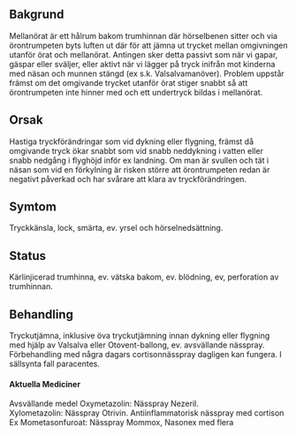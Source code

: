 ## Bakgrund

Mellanörat är ett hålrum bakom trumhinnan där hörselbenen sitter och via örontrumpeten byts luften ut där för att jämna ut trycket mellan omgivningen utanför örat och mellanörat. Antingen sker detta passivt som när vi gapar, gäspar eller sväljer, eller aktivt när vi lägger på tryck inifrån mot kinderna med näsan och munnen stängd (ex s.k. Valsalvamanöver). Problem uppstår främst om det omgivande trycket utanför örat stiger snabbt så att örontrumpeten inte hinner med och ett undertryck bildas i mellanörat.

## Orsak

Hastiga tryckförändringar som vid dykning eller flygning, främst då omgivande tryck ökar snabbt som vid snabb neddykning i vatten eller snabb nedgång i flyghöjd inför ex landning. Om man är svullen och tät i näsan som vid en förkylning är risken större att örontrumpeten redan är negativt påverkad och har svårare att klara av tryckförändringen.

## Symtom

Tryckkänsla, lock, smärta, ev. yrsel och hörselnedsättning.

## Status

Kärlinjicerad trumhinna, ev. vätska bakom, ev. blödning, ev, perforation av trumhinnan.

## Behandling

Tryckutjämna, inklusive öva tryckutjämning innan dykning eller flygning med hjälp av Valsalva eller Otovent-ballong, ev. avsvällande nässpray. Förbehandling med några dagars cortisonnässpray dagligen kan fungera. I sällsynta fall paracentes.

#### Aktuella Mediciner

Avsvällande medel
Oxymetazolin: Nässpray Nezeril.
Xylometazolin: Nässpray Otrivin.
Antiinflammatorisk nässpray med cortison
Ex Mometasonfuroat: Nässpray Mommox, Nasonex med flera

